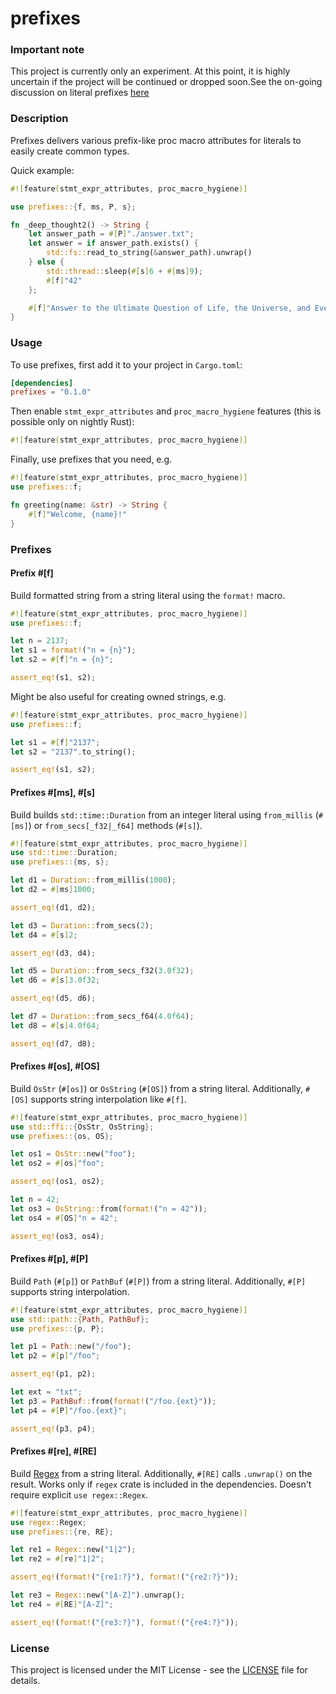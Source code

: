 # prefixes

### Important note

This project is currently only an experiment. At this point, it is highly uncertain if the project will be continued or dropped soon.See the on-going discussion on literal prefixes [here](https://internals.rust-lang.org/t/syntactic-sugar-for-str-to-string-conversion)

### Description

Prefixes delivers various prefix-like proc macro attributes for literals to easily create common types.

Quick example:

```rust
#![feature(stmt_expr_attributes, proc_macro_hygiene)]

use prefixes::{f, ms, P, s};

fn _deep_thought2() -> String {
    let answer_path = #[P]"./answer.txt";
    let answer = if answer_path.exists() {
        std::fs::read_to_string(&answer_path).unwrap()
    } else {
        std::thread::sleep(#[s]6 + #[ms]9);
        #[f]"42"
    };

    #[f]"Answer to the Ultimate Question of Life, the Universe, and Everything = {answer}"
}
```

### Usage

To use prefixes, first add it to your project in `Cargo.toml`:

```toml
[dependencies]
prefixes = "0.1.0"
```

Then enable `stmt_expr_attributes` and `proc_macro_hygiene` features (this is possible only on nightly Rust):

```rust
#![feature(stmt_expr_attributes, proc_macro_hygiene)]
```

Finally, use prefixes that you need, e.g.

```rust
#![feature(stmt_expr_attributes, proc_macro_hygiene)]
use prefixes::f;

fn greeting(name: &str) -> String {
    #[f]"Welcome, {name}!"
}
```

### Prefixes

#### Prefix #[f]

Build formatted string from a string literal using the `format!` macro.

```rust
#![feature(stmt_expr_attributes, proc_macro_hygiene)]
use prefixes::f;

let n = 2137;
let s1 = format!("n = {n}");
let s2 = #[f]"n = {n}";

assert_eq!(s1, s2);
```

Might be also useful for creating owned strings, e.g.

```rust
#![feature(stmt_expr_attributes, proc_macro_hygiene)]
use prefixes::f;

let s1 = #[f]"2137";
let s2 = "2137".to_string();

assert_eq!(s1, s2);
```

#### Prefixes #[ms], #[s]

Build builds `std::time::Duration` from an integer literal using `from_millis` (`#[ms]`) or `from_secs[_f32|_f64]` methods (`#[s]`).

```rust
#![feature(stmt_expr_attributes, proc_macro_hygiene)]
use std::time::Duration;
use prefixes::{ms, s};

let d1 = Duration::from_millis(1000);
let d2 = #[ms]1000;

assert_eq!(d1, d2);

let d3 = Duration::from_secs(2);
let d4 = #[s]2;

assert_eq!(d3, d4);

let d5 = Duration::from_secs_f32(3.0f32);
let d6 = #[s]3.0f32;

assert_eq!(d5, d6);

let d7 = Duration::from_secs_f64(4.0f64);
let d8 = #[s]4.0f64;

assert_eq!(d7, d8);
```

#### Prefixes #[os], #[OS]

Build `OsStr` (`#[os]`) or `OsString` (`#[OS]`) from a string literal. Additionally, `#[OS]` supports string interpolation like `#[f]`.

```rust
#![feature(stmt_expr_attributes, proc_macro_hygiene)]
use std::ffi::{OsStr, OsString};
use prefixes::{os, OS};

let os1 = OsStr::new("foo");
let os2 = #[os]"foo";

assert_eq!(os1, os2);

let n = 42;
let os3 = OsString::from(format!("n = 42"));
let os4 = #[OS]"n = 42";

assert_eq!(os3, os4);
```

#### Prefixes #[p], #[P]

Build `Path` (`#[p]`) or `PathBuf` (`#[P]`) from a string literal. Additionally, `#[P]` supports string interpolation.

```rust
#![feature(stmt_expr_attributes, proc_macro_hygiene)]
use std::path::{Path, PathBuf};
use prefixes::{p, P};

let p1 = Path::new("/foo");
let p2 = #[p]"/foo";

assert_eq!(p1, p2);

let ext = "txt";
let p3 = PathBuf::from(format!("/foo.{ext}"));
let p4 = #[P]"/foo.{ext}";

assert_eq!(p3, p4);
```

#### Prefixes #[re], #[RE]

Build [Regex](https:://crates.io/crates/regex) from a string literal. Additionally, `#[RE]` calls `.unwrap()` on the result. Works only if `regex` crate is included in the dependencies. Doesn't require explicit `use regex::Regex`.

```rust
#![feature(stmt_expr_attributes, proc_macro_hygiene)]
use regex::Regex;
use prefixes::{re, RE};

let re1 = Regex::new("1|2");
let re2 = #[re]"1|2";

assert_eq!(format!("{re1:?}"), format!("{re2:?}"));

let re3 = Regex::new("[A-Z]").unwrap();
let re4 = #[RE]"[A-Z]";

assert_eq!(format!("{re3:?}"), format!("{re4:?}"));
```

### License

This project is licensed under the MIT License - see the [LICENSE](LICENSE) file for details.

